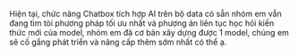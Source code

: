Hiện tại, chức năng Chatbox tích hợp AI trên bộ data có sẵn nhóm em vẫn đang tìm tòi phương pháp tối ưu nhất và phương án liên tục học hỏi kiến thức mới của model, nhóm em đã cơ bản xây dựng được 1 model, chúng em sẽ cố gắng phát triển và nâng cấp thêm sớm nhất có thể ạ.
